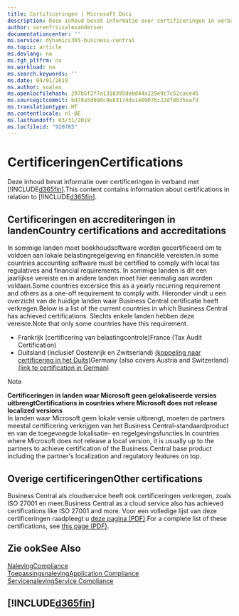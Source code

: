 ```yaml
---
title: Certificeringen | Microsoft Docs
description: Deze inhoud bevat informatie over certificeringen in verband met Business Central.
author: sorenfriisalexandersen
documentationcenter: ''
ms.service: dynamics365-business-central
ms.topic: article
ms.devlang: na
ms.tgt_pltfrm: na
ms.workload: na
ms.search.keywords: ''
ms.date: 04/01/2019
ms.author: soalex
ms.openlocfilehash: 297b5f2f7a1310395debd44a229e9c7c52cace45
ms.sourcegitcommit: bd78a5d990c9e83174da1409076c22df8b35eafd
ms.translationtype: HT
ms.contentlocale: nl-BE
ms.lasthandoff: 03/31/2019
ms.locfileid: "920785"
---
```

# <a name="certifications"></a><span data-ttu-id="b652a-103">Certificeringen</span><span class="sxs-lookup"><span data-stu-id="b652a-103">Certifications</span></span>  
<span data-ttu-id="b652a-104">Deze inhoud bevat informatie over certificeringen in verband met [!INCLUDE[d365fin](../includes/d365fin_md.md)].</span><span class="sxs-lookup"><span data-stu-id="b652a-104">This content contains information about certifications in relation to [!INCLUDE[d365fin](../includes/d365fin_md.md)].</span></span>  

## <a name="country-certifications-and-accreditations"></a><span data-ttu-id="b652a-105">Certificeringen en accrediteringen in landen</span><span class="sxs-lookup"><span data-stu-id="b652a-105">Country certifications and accreditations</span></span>
<span data-ttu-id="b652a-106">In sommige landen moet boekhoudsoftware worden gecertificeerd om te voldoen aan lokale belastingregelgeving en financiële vereisten.</span><span class="sxs-lookup"><span data-stu-id="b652a-106">In some countries accounting software must be certified to comply with local tax regulatives and financial requirements.</span></span> <span data-ttu-id="b652a-107">In sommige landen is dit een jaarlijkse vereiste en in andere landen moet hier eenmalig aan worden voldaan.</span><span class="sxs-lookup"><span data-stu-id="b652a-107">Some countries excersice this as a yearly recurring requirement and others as a one-off requirement to comply with.</span></span> <span data-ttu-id="b652a-108">Hieronder vindt u een overzicht van de huidige landen waar Business Central certificatie heeft verkregen.</span><span class="sxs-lookup"><span data-stu-id="b652a-108">Below is a list of the current countries in which Business Central has achieved certifications.</span></span> <span data-ttu-id="b652a-109">Slechts enkele landen hebben deze vereiste.</span><span class="sxs-lookup"><span data-stu-id="b652a-109">Note that only some countries have this requirement.</span></span>  
- <span data-ttu-id="b652a-110">Frankrijk (certificering van belastingcontrole)</span><span class="sxs-lookup"><span data-stu-id="b652a-110">France (Tax Audit Certification)</span></span>
- <span data-ttu-id="b652a-111">Duitsland (inclusief Oostenrijk en Zwitserland) [(koppeling naar certificering in het Duits)](https://www.bdo.de/de-de/themen/softwarebescheinungen/bdo/microsoft-dynamics-365-business-central)</span><span class="sxs-lookup"><span data-stu-id="b652a-111">Germany (also covers Austria and Switzerland) [(link to certification in German)](https://www.bdo.de/de-de/themen/softwarebescheinungen/bdo/microsoft-dynamics-365-business-central)</span></span>

> [!NOTE]  
>  <span data-ttu-id="b652a-112">**Certificeringen in landen waar Microsoft geen gelokaliseerde versies uitbrengt**</span><span class="sxs-lookup"><span data-stu-id="b652a-112">**Certifications in countries where Microsoft does not release localized versions**</span></span>  
> <span data-ttu-id="b652a-113">In landen waar Microsoft geen lokale versie uitbrengt, moeten de partners meestal certificering verkrijgen van het Business Central-standaardproduct en van de toegevoegde lokalisatie- en regelgevingsfuncties.</span><span class="sxs-lookup"><span data-stu-id="b652a-113">In countries where Microsoft does not release a local version, it is usually up to the partners to achieve certification of the Business Central base product including the partner's localization and regulatory features on top.</span></span>

## <a name="other-certifications"></a><span data-ttu-id="b652a-114">Overige certificeringen</span><span class="sxs-lookup"><span data-stu-id="b652a-114">Other certifications</span></span>  
<span data-ttu-id="b652a-115">Business Central als cloudservice heeft ook certificeringen verkregen, zoals ISO 27001 en meer.</span><span class="sxs-lookup"><span data-stu-id="b652a-115">Business Central as a cloud service also has achieved certifications like ISO 27001 and more.</span></span> <span data-ttu-id="b652a-116">Voor een volledige lijst van deze certificeringen raadpleegt u [deze pagina (PDF)](https://aka.ms/d365-compliance-list).</span><span class="sxs-lookup"><span data-stu-id="b652a-116">For a complete list of these certifications, see [this page (PDF)](https://aka.ms/d365-compliance-list).</span></span>

## <a name="see-also"></a><span data-ttu-id="b652a-117">Zie ook</span><span class="sxs-lookup"><span data-stu-id="b652a-117">See Also</span></span>  
[<span data-ttu-id="b652a-118">Naleving</span><span class="sxs-lookup"><span data-stu-id="b652a-118">Compliance</span></span>](compliance-overview.md)  
[<span data-ttu-id="b652a-119">Toepassingsnaleving</span><span class="sxs-lookup"><span data-stu-id="b652a-119">Application Compliance</span></span>](compliance-application-compliance.md)  
[<span data-ttu-id="b652a-120">Servicenaleving</span><span class="sxs-lookup"><span data-stu-id="b652a-120">Service Compliance</span></span>](compliance-service-compliance.md)  

 ## [!INCLUDE[d365fin](../includes/free_trial_md.md)]  
 

